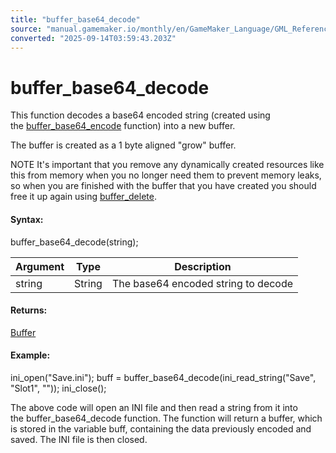 ```yaml
---
title: "buffer_base64_decode"
source: "manual.gamemaker.io/monthly/en/GameMaker_Language/GML_Reference/Buffers/buffer_base64_decode.htm"
converted: "2025-09-14T03:59:43.203Z"
---
```


# buffer\_base64\_decode

This function decodes a base64 encoded string (created using the [buffer\_base64\_encode](../../../../../../GameMaker_Language/GML_Reference/Buffers/buffer_base64_encode.md) function) into a new buffer.

The buffer is created as a 1 byte aligned "grow" buffer.

NOTE It's important that you remove any dynamically created resources like this from memory when you no longer need them to prevent memory leaks, so when you are finished with the buffer that you have created you should free it up again using [buffer\_delete](buffer_delete.md).

#### Syntax:

buffer\_base64\_decode(string);

| Argument | Type | Description |
| --- | --- | --- |
| string | String | The base64 encoded string to decode |

#### Returns:

[Buffer](buffer_create.md)

#### Example:

ini\_open("Save.ini");
buff = buffer\_base64\_decode(ini\_read\_string("Save", "Slot1", ""));
ini\_close();

The above code will open an INI file and then read a string from it into the buffer\_base64\_decode function. The function will return a buffer, which is stored in the variable buff, containing the data previously encoded and saved. The INI file is then closed.